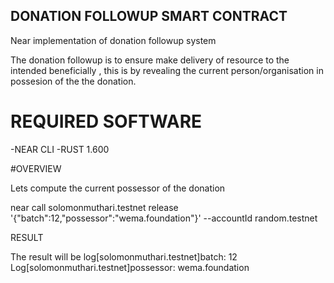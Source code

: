 ## DONATION FOLLOWUP SMART CONTRACT
Near implementation of donation followup system 

The donation followup is to ensure make delivery of resource to the intended beneficially , this is by revealing the current person/organisation in possesion of the the donation.

# REQUIRED SOFTWARE

-NEAR CLI
-RUST 1.600


#OVERVIEW
 
Lets compute the current possessor of the donation

near call solomonmuthari.testnet release '{"batch":12,"possessor":"wema.foundation"}' --accountId random.testnet

  RESULT
  
 The result will be 
 log[solomonmuthari.testnet]batch: 12
 Log[solomonmuthari.testnet]possessor: wema.foundation


